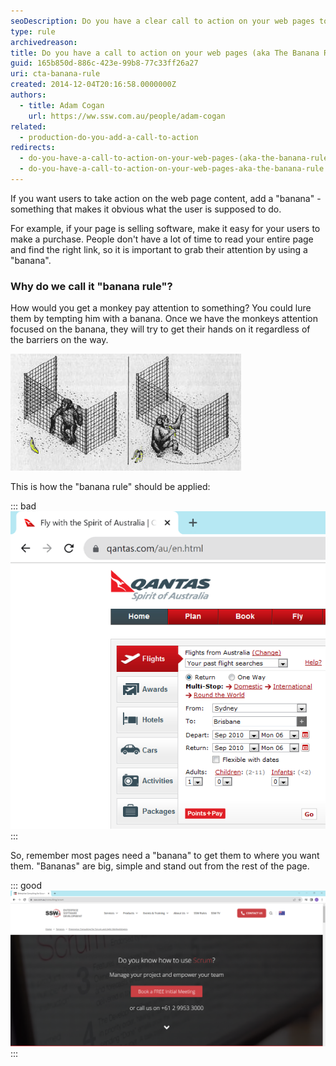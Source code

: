```yaml
---
seoDescription: Do you have a clear call to action on your web pages to encourage users to take desired actions?
type: rule
archivedreason:
title: Do you have a call to action on your web pages (aka The Banana Rule)?
guid: 165b850d-886c-423e-99b8-77c33ff26a27
uri: cta-banana-rule
created: 2014-12-04T20:16:58.0000000Z
authors:
  - title: Adam Cogan
    url: https://ww.ssw.com.au/people/adam-cogan
related:
  - production-do-you-add-a-call-to-action
redirects:
  - do-you-have-a-call-to-action-on-your-web-pages-(aka-the-banana-rule)
  - do-you-have-a-call-to-action-on-your-web-pages-aka-the-banana-rule
---
```


If you want users to take action on the web page content, add a "banana" - something that makes it obvious what the user is supposed to do.

For example, if your page is selling software, make it easy for your users to make a purchase. People don't have a lot of time to read your entire page and find the right link, so it is important to grab their attention by using a "banana".

<!--endintro-->

### Why do we call it "banana rule"?

How would you get a monkey pay attention to something? You could lure them by tempting him with a banana. Once we have the monkeys attention focused on the banana, they will try to get their hands on it regardless of the barriers on the way.

![Figure: If the monkey can see the banana, they will do whatever it takes to get it](banana.jpg)

This is how the "banana rule" should be applied:

::: bad  
![Figure: Bad example – The "Points+Pay" red button takes the attention over the red "Go" button, which should be the "banana"](BadBananaQantas.png)  
:::

So, remember most pages need a "banana" to get them to where you want them. "Bananas" are big, simple and stand out from the rest of the page.

::: good  
![Figure: Good example - SSW always have a good "banana"](GoodBananaSSWScrumPage.png)  
:::
